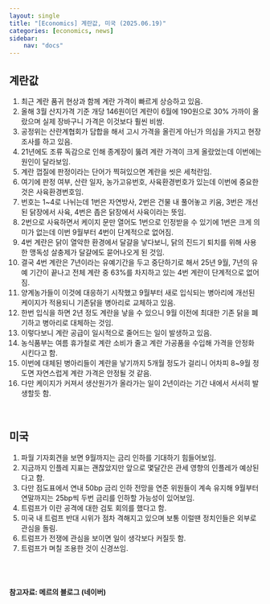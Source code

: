 ```yaml
---
layout: single
title: "[Economics] 계란값, 미국 (2025.06.19)"
categories: [economics, news]
sidebar:
    nav: "docs"
---
```


## 계란값
1. 최근 계란 품귀 현상과 함께 계란 가격이 빠르게 상승하고 있음.
1. 올해 3월 산지가격 기준 개당 146원이던 계란이 6월에 190원으로 30% 가까이 올랐으며 실제 장바구니 가격은 이것보다 훨씬 비쌈.
1. 공정위는 산란계협회가 담합을 해서 고시 가격을 올린게 아닌가 의심을 가지고 현장 조사를 하고 있음.
1. 21년에도 조류 독감으로 인해 종계장이 뚫려 계란 가격이 크게 올랐었는데 이번에는 원인이 달라보임.
1. 계란 껍질에 판정이라는 단어가 찍혀있으면 계란을 씻은 세척란임.
1. 여기에 판정 여부, 산란 일자, 농가고유번호, 사육환경번호가 있는데 이번에 중요한 것은 사육환경번호임.
1. 번호는 1~4로 나뉘는데 1번은 자연방사, 2번은 건물 내 풀어놓고 키움, 3번은 개선된 닭장에서 사육, 4번은 좁은 닭장에서 사육이라는 뜻임.
1. 2번으로 사육하면서 케이지 문만 열어도 1번으로 인정받을 수 있기에 1번은 크게 의미가 없는데 이번 9월부터 4번이 단계적으로 없어짐.
1. 4번 계란은 닭이 열악한 환경에서 달걀을 낳다보니, 닭의 진드기 퇴치를 위해 사용한 맹독성 살충제가 달걀에도 묻어나오게 된 것임.
1. 결국 4번 계란은 7년이라는 유예기간을 두고 중단하기로 해서 25년 9월, 7년의 유예 기간이 끝나고 전체 계란 중 63%를 차지하고 있는 4번 계란이 단계적으로 없어짐.
1. 양계농가들이 이것에 대응하기 시작했고 9월부터 새로 입식되는 병아리에 개선된 케이지가 적용되니 기존닭을 병아리로 교체하고 있음.
1. 한번 입식을 하면 2년 정도 계란을 낳을 수 있으니 9월 이전에 최대한 기존 닭을 폐기하고 병아리로 대체하는 것임.
1. 이렇다보니 계란 공급이 일시적으로 줄어드는 일이 발생하고 있음.
1. 농식품부는 여름 휴가철로 계란 소비가 줄고 계란 가공품을 수입해 가격을 안정화 시킨다고 함.
1. 이번에 대체된 병아리들이 계란을 낳기까지 5개월 정도가 걸리니 어차피 8~9월 정도면 자연스럽게 계란 가격은 안정될 것 같음.
1. 다만 케이지가 커져서 생산원가가 올라가는 일이 2년이라는 기간 내에서 서서히 발생할듯 함.

<br/>

## 미국
1. 파월 기자회견을 보면 9월까지는 금리 인하를 기대하기 힘들어보임.
1. 지금까지 인플레 지표는 괜찮았지만 앞으로 몇달간은 관세 영향의 인플레가 예상된다고 함.
1. 다만 점도표에서 연내 50bp 금리 인하 전망을 연준 위원들이 계속 유지해 9월부터 연말까지는 25bp씩 두번 금리를 인하할 가능성이 있어보임.
1. 트럼프가 이란 공격에 대한 검토 회의를 했다고 함.
1. 미국 내 트럼프 반대 시위가 점차 격해지고 있으며 보통 이럴땐 정치인들은 외부로 관심을 돌림.
1. 트럼프가 전쟁에 관심을 보이면 일이 생각보다 커질듯 함.
1. 트럼프가 며칠 조용한 것이 신경쓰임.


<br/>
<br/>

#### 참고자료: 메르의 블로그 (네이버)